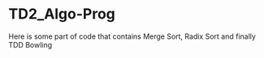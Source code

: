 # TD2_Algo-Prog
Here is some part of code that contains Merge Sort, Radix Sort and finally TDD Bowling

